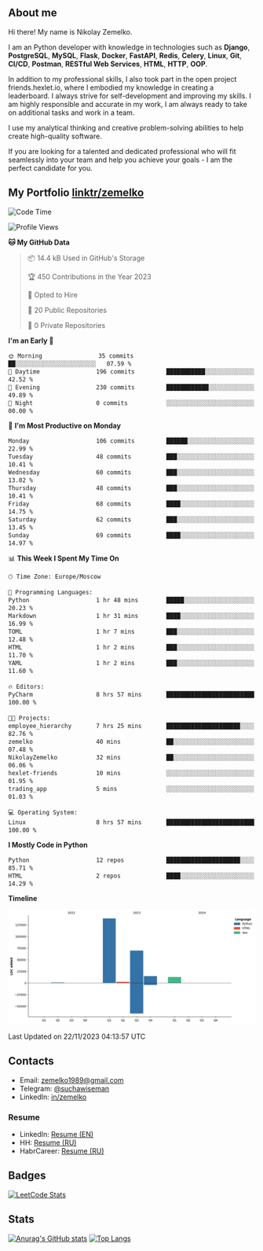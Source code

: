 ## About me
Hi there! My name is Nikolay Zemelko. 

I am an Python developer with knowledge in technologies such as **Django**, **PostgreSQL**, **MySQL**, **Flask**, **Docker**, **FastAPI**, **Redis**, **Celery**, **Linux**, **Git**, **CI/CD**, **Postman**, **RESTful Web Services**, **HTML**, **HTTP**, **OOP**.

In addition to my professional skills, I also took part in the open project friends.hexlet.io, where I embodied my knowledge in creating a leaderboard.
I always strive for self-development and improving my skills. I am highly responsible and accurate in my work, I am always ready to take on additional tasks and work in a team.

I use my analytical thinking and creative problem-solving abilities to help create high-quality software.

If you are looking for a talented and dedicated professional who will fit seamlessly into your team and help you achieve your goals - I am the perfect candidate for you.

## My Portfolio [linktr/zemelko](https://linktr.ee/zemelko)


<!--START_SECTION:waka-->
![Code Time](http://img.shields.io/badge/Code%20Time-8%20hrs%2057%20mins-blue)

![Profile Views](http://img.shields.io/badge/Profile%20Views-76-blue)

**🐱 My GitHub Data** 

> 📦 14.4 kB Used in GitHub's Storage 
 > 
> 🏆 450 Contributions in the Year 2023
 > 
> 💼 Opted to Hire
 > 
> 📜 20 Public Repositories 
 > 
> 🔑 0 Private Repositories 
 > 
**I'm an Early 🐤** 

```text
🌞 Morning                35 commits          ██░░░░░░░░░░░░░░░░░░░░░░░   07.59 % 
🌆 Daytime                196 commits         ███████████░░░░░░░░░░░░░░   42.52 % 
🌃 Evening                230 commits         ████████████░░░░░░░░░░░░░   49.89 % 
🌙 Night                  0 commits           ░░░░░░░░░░░░░░░░░░░░░░░░░   00.00 % 
```
📅 **I'm Most Productive on Monday** 

```text
Monday                   106 commits         ██████░░░░░░░░░░░░░░░░░░░   22.99 % 
Tuesday                  48 commits          ███░░░░░░░░░░░░░░░░░░░░░░   10.41 % 
Wednesday                60 commits          ███░░░░░░░░░░░░░░░░░░░░░░   13.02 % 
Thursday                 48 commits          ███░░░░░░░░░░░░░░░░░░░░░░   10.41 % 
Friday                   68 commits          ████░░░░░░░░░░░░░░░░░░░░░   14.75 % 
Saturday                 62 commits          ███░░░░░░░░░░░░░░░░░░░░░░   13.45 % 
Sunday                   69 commits          ████░░░░░░░░░░░░░░░░░░░░░   14.97 % 
```


📊 **This Week I Spent My Time On** 

```text
🕑︎ Time Zone: Europe/Moscow

💬 Programming Languages: 
Python                   1 hr 48 mins        █████░░░░░░░░░░░░░░░░░░░░   20.23 % 
Markdown                 1 hr 31 mins        ████░░░░░░░░░░░░░░░░░░░░░   16.99 % 
TOML                     1 hr 7 mins         ███░░░░░░░░░░░░░░░░░░░░░░   12.48 % 
HTML                     1 hr 2 mins         ███░░░░░░░░░░░░░░░░░░░░░░   11.70 % 
YAML                     1 hr 2 mins         ███░░░░░░░░░░░░░░░░░░░░░░   11.60 % 

🔥 Editors: 
PyCharm                  8 hrs 57 mins       █████████████████████████   100.00 % 

🐱‍💻 Projects: 
employee_hierarchy       7 hrs 25 mins       █████████████████████░░░░   82.76 % 
zemelko                  40 mins             ██░░░░░░░░░░░░░░░░░░░░░░░   07.48 % 
NikolayZemelko           32 mins             ██░░░░░░░░░░░░░░░░░░░░░░░   06.06 % 
hexlet-friends           10 mins             ░░░░░░░░░░░░░░░░░░░░░░░░░   01.95 % 
trading_app              5 mins              ░░░░░░░░░░░░░░░░░░░░░░░░░   01.03 % 

💻 Operating System: 
Linux                    8 hrs 57 mins       █████████████████████████   100.00 % 
```

**I Mostly Code in Python** 

```text
Python                   12 repos            █████████████████████░░░░   85.71 % 
HTML                     2 repos             ████░░░░░░░░░░░░░░░░░░░░░   14.29 % 
```



**Timeline**

![Lines of Code chart](https://raw.githubusercontent.com/zemelko/zemelko/main/assets/bar_graph.png)


 Last Updated on 22/11/2023 04:13:57 UTC
<!--END_SECTION:waka-->

## Contacts

* Email: [zemelko1989@gmail.com](mailto:zemelko1989@gmail.com)
* Telegram: [@suchawiseman](https://t.me/suchawiseman)
* LinkedIn: [in/zemelko](https://www.linkedin.com/in/zemelko)

### Resume

* LinkedIn: [Resume (EN)](https://www.linkedin.com/in/zemelko)
* HH: [Resume (RU)](https://hh.ru/resume/4a4435a9ff09e87f6c0039ed1f4e475572454c)
* HabrCareer: [Resume (RU)](https://career.habr.com/zemelko1)

## Badges

[![LeetCode Stats](https://leetcode.card.workers.dev/zemelko?font=source_code_pro&extension=null)](https://leetcode.com/zemelko/)

## Stats
[![Anurag's GitHub stats](https://github-readme-stats.vercel.app/api?username=zemelko)](https://github.com/zemelko/github-readme-stats)
[![Top Langs](https://github-readme-stats.vercel.app/api/top-langs/?username=zemelko&layout=compact&langs_count=10)](https://github.com/zemelko/github-readme-stats)
